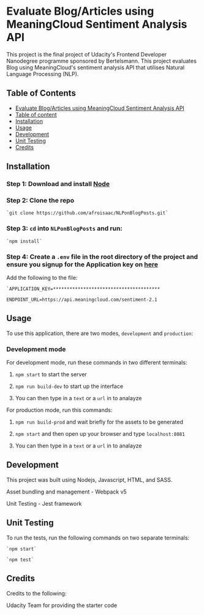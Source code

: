 # Evaluate Blog/Articles using MeaningCloud Sentiment Analysis API

This project is the final project of Udacity's Frontend Developer Nanodegree programme sponsored by Bertelsmann. This project evaluates Blog using MeaningCloud's sentiment analysis API that utilises Natural Language Processing (NLP).

## Table of Contents

- [Evaluate Blog/Articles using MeaningCloud Sentiment Analysis API](#evaluate-blog-articles-using-meaningcloud-sentiment-analysis-api)
- [Table of content](#table-of-contents)
- [Installation](#installation)
- [Usage](#usage)
- [Development](#development)
- [Unit Testing](#unit-testing)
- [Credits](#credits)


## Installation

### Step 1: Download and install [Node](https://nodejs.org/en)

### Step 2: Clone the repo

    `git clone https://github.com/afroisaac/NLPonBlogPosts.git`

### Step 3: `cd` into `NLPonBlogPosts` and run:

    `npm install`

### Step 4: Create a `.env` file in the root directory of the project and ensure you signup for the Application key on [here](https://www.meaningcloud.com/)

Add the following to the file:

    `APPLICATION_KEY=***************************************

    ENDPOINT_URL=https://api.meaningcloud.com/sentiment-2.1


## Usage

To use this application, there are two modes, `development` and `production`:

### Development mode

For development mode, run these commands in two different terminals:

1. `npm start` to start the server

2. `npm run build-dev` to start up the interface

3. You can then type in a `text` or a `url` in to analayze


For production mode, run this commands:

1. `npm run build-prod` and wait briefly for the assets to be generated

2. `npm start` and then open up your browser and type `localhost:8081`


3. You can then type in a `text` or a `url` in to analayze

## Development

This project was built using Nodejs, Javascript, HTML, and SASS.

Asset bundling and management - Webpack v5

Unit Testing - Jest framework

## Unit Testing

To run the tests, run the following commands on two separate terminals:
    
    `npm start` 
    
    `npm test`
    
## Credits

Credits to the following:

Udacity Team for providing the starter code
